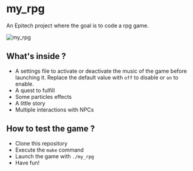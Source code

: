 # my_rpg
An Epitech project where the goal is to code a rpg game.

![my_rpg](https://i.imgur.com/AQErpEP.png)

## What's inside ?

- A settings file to activate or deactivate the music of the game before launching it. 
Replace the default value with ``off`` to disable or ``on`` to enable.
- A quest to fulfill
- Some particles effects
- A little story
- Multiple interactions with NPCs

## How to test the game ?

- Clone this repository
- Execute the ``make`` command
- Launch the game with ``./my_rpg``
- Have fun!
